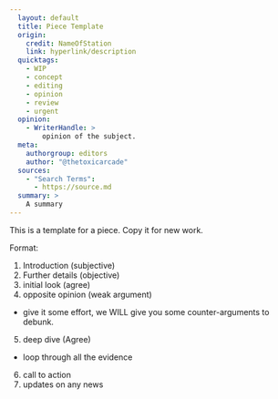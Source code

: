 ```yaml
---
  layout: default
  title: Piece Template
  origin:
    credit: NameOfStation
    link: hyperlink/description
  quicktags:
    - WIP
    - concept
    - editing
    - opinion
    - review
    - urgent
  opinion:
    - WriterHandle: >
        opinion of the subject.
  meta:
    authorgroup: editors
    author: "@thetoxicarcade"
  sources:
    - "Search Terms":
      - https://source.md
  summary: >
    A summary
---
```


This is a template for a piece. Copy it for new work.


Format:

1. Introduction (subjective)
2. Further details (objective)
3. initial look (agree)
4. opposite opinion (weak argument)
  * give it some effort, we WILL give you some counter-arguments to debunk.
5. deep dive (Agree)
  * loop through all the evidence
6. call to action
7. updates on any news
